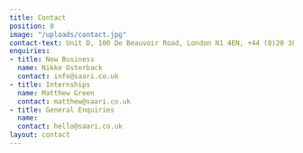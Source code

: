 ```yaml
---
title: Contact
position: 0
image: "/uploads/contact.jpg"
contact-text: Unit D, 100 De Beauvoir Road, London N1 4EN, +44 (0)20 3868 6443 hello@saari.io
enquiries:
- title: New Business
  name: Nikke Osterback
  contact: info@saari.co.uk
- title: Internships
  name: Matthew Green
  contact: matthew@saari.co.uk
- title: General Enquiries
  name:
  contact: hello@saari.co.uk
layout: contact
---
```


